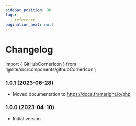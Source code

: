 ```yaml
---
sidebar_position: 30
tags:
  - reference
pagination_next: null
---
```


# Changelog

import { GitHubCornerIcon } from '@site/src/components/githubCornerIcon';

<GitHubCornerIcon href="https://github.com/Frameright/php-image-metadata-parser" />

### 1.0.1 (2023-06-28)

- Moved documentation to https://docs.frameright.io/php

### 1.0.0 (2023-04-10)

- Initial version.
